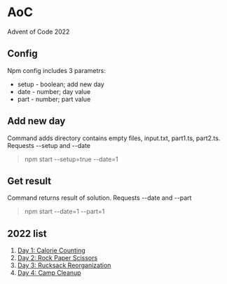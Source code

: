 # AoC

Advent of Code 2022

## Config
Npm config includes 3 parametrs: 
- setup - boolean; add new day
- date - number; day value
- part - number; part value

## Add new day
Command adds directory contains empty files, input.txt, part1.ts, part2.ts. Requests --setup and --date
> npm start --setup=true --date=1

## Get result
Command returns result of solution. Requests --date and --part
> npm start --date=1 --part=1

## 2022 list
1. [Day 1: Calorie Counting](https://github.com/Astya965/AoC/tree/main/src/day01)
2. [Day 2: Rock Paper Scissors](https://github.com/Astya965/AoC/tree/main/src/day02)
3. [Day 3: Rucksack Reorganization](https://github.com/Astya965/AoC/tree/main/src/day03)
4. [Day 4: Camp Cleanup](https://github.com/Astya965/AoC/tree/main/src/day04)